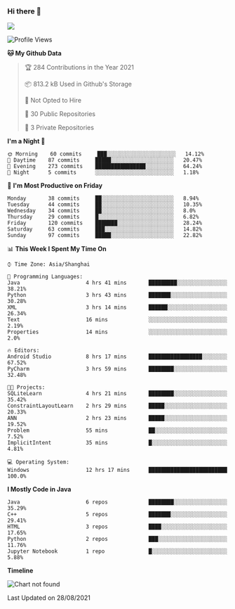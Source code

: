 ### Hi there 👋

<!--
**zhou-ning/zhou-ning** is a ✨ _special_ ✨ repository because its `README.md` (this file) appears on your GitHub profile.

Here are some ideas to get you started:

- 🔭 I’m currently working on ...
- 🌱 I’m currently learning ...
- 👯 I’m looking to collaborate on ...
- 🤔 I’m looking for help with ...
- 💬 Ask me about ...
- 📫 How to reach me: ...
- 😄 Pronouns: ...
- ⚡ Fun fact: ...
-->
![](https://github-readme-stats.vercel.app/api?username=zhou-ning)

<!--START_SECTION:waka-->
![Profile Views](http://img.shields.io/badge/Profile%20Views-0-blue)

**🐱 My Github Data** 

> 🏆 284 Contributions in the Year 2021
 > 
> 📦 813.2 kB Used in Github's Storage 
 > 
> 🚫 Not Opted to Hire
 > 
> 📜 30 Public Repositories 
 > 
> 🔑 3 Private Repositories  
 > 
**I'm a Night 🦉** 

```text
🌞 Morning    60 commits     ███░░░░░░░░░░░░░░░░░░░░░░   14.12% 
🌆 Daytime    87 commits     █████░░░░░░░░░░░░░░░░░░░░   20.47% 
🌃 Evening    273 commits    ████████████████░░░░░░░░░   64.24% 
🌙 Night      5 commits      ░░░░░░░░░░░░░░░░░░░░░░░░░   1.18%

```
📅 **I'm Most Productive on Friday** 

```text
Monday       38 commits     ██░░░░░░░░░░░░░░░░░░░░░░░   8.94% 
Tuesday      44 commits     ██░░░░░░░░░░░░░░░░░░░░░░░   10.35% 
Wednesday    34 commits     ██░░░░░░░░░░░░░░░░░░░░░░░   8.0% 
Thursday     29 commits     █░░░░░░░░░░░░░░░░░░░░░░░░   6.82% 
Friday       120 commits    ███████░░░░░░░░░░░░░░░░░░   28.24% 
Saturday     63 commits     ███░░░░░░░░░░░░░░░░░░░░░░   14.82% 
Sunday       97 commits     █████░░░░░░░░░░░░░░░░░░░░   22.82%

```


📊 **This Week I Spent My Time On** 

```text
⌚︎ Time Zone: Asia/Shanghai

💬 Programming Languages: 
Java                     4 hrs 41 mins       █████████░░░░░░░░░░░░░░░░   38.21% 
Python                   3 hrs 43 mins       ███████░░░░░░░░░░░░░░░░░░   30.28% 
XML                      3 hrs 14 mins       ██████░░░░░░░░░░░░░░░░░░░   26.34% 
Text                     16 mins             ░░░░░░░░░░░░░░░░░░░░░░░░░   2.19% 
Properties               14 mins             ░░░░░░░░░░░░░░░░░░░░░░░░░   2.0%

🔥 Editors: 
Android Studio           8 hrs 17 mins       █████████████████░░░░░░░░   67.52% 
PyCharm                  3 hrs 59 mins       ████████░░░░░░░░░░░░░░░░░   32.48%

🐱‍💻 Projects: 
SQLiteLearn              4 hrs 21 mins       ████████░░░░░░░░░░░░░░░░░   35.42% 
ConstraintLayoutLearn    2 hrs 29 mins       █████░░░░░░░░░░░░░░░░░░░░   20.33% 
ANN                      2 hrs 23 mins       █████░░░░░░░░░░░░░░░░░░░░   19.52% 
Problem                  55 mins             ██░░░░░░░░░░░░░░░░░░░░░░░   7.52% 
ImplicitIntent           35 mins             █░░░░░░░░░░░░░░░░░░░░░░░░   4.81%

💻 Operating System: 
Windows                  12 hrs 17 mins      █████████████████████████   100.0%

```

**I Mostly Code in Java** 

```text
Java                     6 repos             ████████░░░░░░░░░░░░░░░░░   35.29% 
C++                      5 repos             ███████░░░░░░░░░░░░░░░░░░   29.41% 
HTML                     3 repos             ████░░░░░░░░░░░░░░░░░░░░░   17.65% 
Python                   2 repos             ███░░░░░░░░░░░░░░░░░░░░░░   11.76% 
Jupyter Notebook         1 repo              █░░░░░░░░░░░░░░░░░░░░░░░░   5.88%

```


**Timeline**

![Chart not found](https://raw.githubusercontent.com/zhou-ning/zhou-ning/main/charts/bar_graph.png) 


 Last Updated on 28/08/2021
<!--END_SECTION:waka-->
